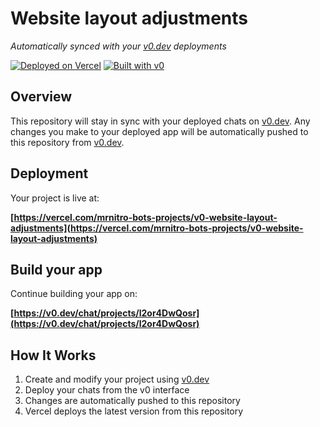 # Website layout adjustments

*Automatically synced with your [v0.dev](https://v0.dev) deployments*

[![Deployed on Vercel](https://img.shields.io/badge/Deployed%20on-Vercel-black?style=for-the-badge&logo=vercel)](https://vercel.com/mrnitro-bots-projects/v0-website-layout-adjustments)
[![Built with v0](https://img.shields.io/badge/Built%20with-v0.dev-black?style=for-the-badge)](https://v0.dev/chat/projects/l2or4DwQosr)

## Overview

This repository will stay in sync with your deployed chats on [v0.dev](https://v0.dev).
Any changes you make to your deployed app will be automatically pushed to this repository from [v0.dev](https://v0.dev).

## Deployment

Your project is live at:

**[https://vercel.com/mrnitro-bots-projects/v0-website-layout-adjustments](https://vercel.com/mrnitro-bots-projects/v0-website-layout-adjustments)**

## Build your app

Continue building your app on:

**[https://v0.dev/chat/projects/l2or4DwQosr](https://v0.dev/chat/projects/l2or4DwQosr)**

## How It Works

1. Create and modify your project using [v0.dev](https://v0.dev)
2. Deploy your chats from the v0 interface
3. Changes are automatically pushed to this repository
4. Vercel deploys the latest version from this repository